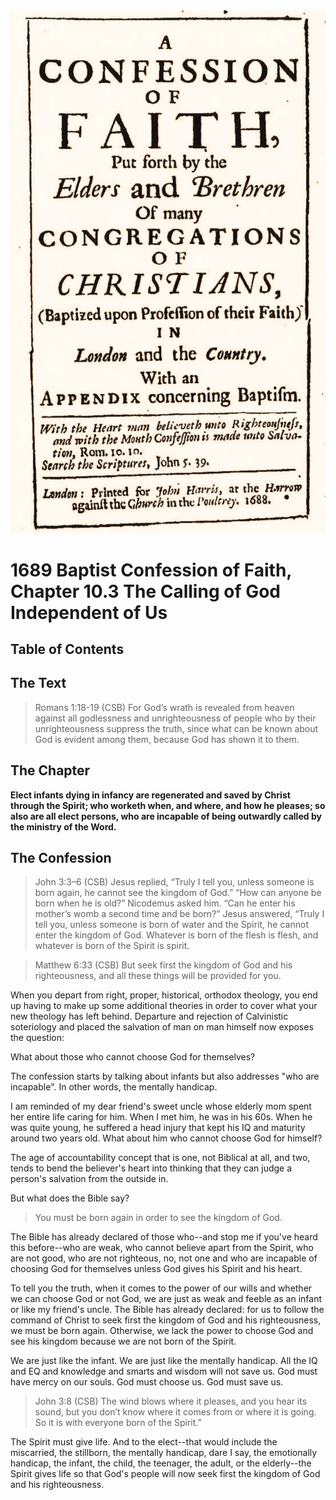<img class="intro-right" src="../images/art-1689.png">

# 1689 Baptist Confession of Faith, Chapter 10.3 The Calling of God Independent of Us

## Table of Contents

<!-- toc -->

## The Text

>Romans 1:18-19 (CSB) For God’s wrath is revealed from heaven against all godlessness and unrighteousness of people who by their unrighteousness suppress the truth, since what can be known about God is evident among them, because God has shown it to them.

## The Chapter

**Elect infants dying in infancy are regenerated and saved by Christ through the Spirit; who worketh when, and where, and how he pleases; so also are all elect persons, who are incapable of being outwardly called by the ministry of the Word.**

## The Confession

>John 3:3–6 (CSB) Jesus replied, “Truly I tell you, unless someone is born again, he cannot see the kingdom of God.” “How can anyone be born when he is old?” Nicodemus asked him. “Can he enter his mother’s womb a second time and be born?” Jesus answered, “Truly I tell you, unless someone is born of water and the Spirit, he cannot enter the kingdom of God. Whatever is born of the flesh is flesh, and whatever is born of the Spirit is spirit.

>Matthew 6:33 (CSB) But seek first the kingdom of God and his righteousness, and all these things will be provided for you.

When you depart from right, proper, historical, orthodox theology, you end up having to make up some additional theories in order to cover what your new theology has left behind. Departure and rejection of Calvinistic soteriology and placed the salvation of man on man himself now exposes the question:

What about those who cannot choose God for themselves?

The confession starts by talking about infants but also addresses "who are incapable". In other words, the mentally handicap.

I am reminded of my dear friend's sweet uncle whose elderly mom spent her entire life caring for him. When I met him, he was in his 60s. When he was quite young, he suffered a head injury that kept his IQ and maturity around two years old. What about him who cannot choose God for himself?

The age of accountability concept that is one, not Biblical at all, and two, tends to bend the believer's heart into thinking that they can judge a person's salvation from the outside in.

But what does the Bible say?

>You must be born again in order to see the kingdom of God.

The Bible has already declared of those who--and stop me if you've heard this before--who are weak, who cannot believe apart from the Spirit, who are not good, who are not righteous, no, not one and who are incapable of choosing God for themselves unless God gives his Spirit and his heart.

To tell you the truth, when it comes to the power of our wills and whether we can choose God or not God, we are just as weak and feeble as an infant or like my friend's uncle. The Bible has already declared: for us to follow the command of Christ to seek first the kingdom of God and his righteousness, we must be born again. Otherwise, we lack the power to choose God and see his kingdom because we are not born of the Spirit.

We are just like the infant. We are just like the mentally handicap. All the IQ and EQ and knowledge and smarts and wisdom will not save us. God must have mercy on our souls. God must choose us. God must save us.

>John 3:8 (CSB) The wind blows where it pleases, and you hear its sound, but you don’t know where it comes from or where it is going. So it is with everyone born of the Spirit.”

The Spirit must give life. And to the elect--that would include the miscarried, the stillborn, the mentally handicap, dare I say, the emotionally handicap, the infant, the child, the teenager, the adult, or the elderly--the Spirit gives life so that God's people will now seek first the kingdom of God and his righteousness.
